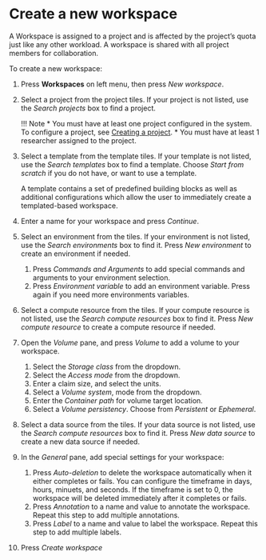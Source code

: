 # Create a new workspace
A Workspace is assigned to a project and is affected by the project’s quota just like any other workload. A workspace is shared with all project members for collaboration.

To create a new workspace:

1. Press **Workspaces** on left menu, then press *New workspace*.
2. Select a project from the project tiles. If your project is not listed, use the *Search projects* box to find a project.

    !!! Note
        * You must have at least one project configured in the system. To configure a project, see [Creating a project](../../../../admin/admin-ui-setup/project-setup.md#create-a-project).
        * You must have at least 1 researcher assigned to the project.

3. Select a template from the template tiles. If your template is not listed, use the *Search templates* box to find a template. Choose *Start from scratch* if you do not have, or want to use a template.

     A template contains a set of predefined building blocks as well as additional configurations which allow the user to immediately create a templated-based workspace.

4. Enter a name for your workspace and press *Continue*.
5. Select an environment from the tiles. If your environment is not listed, use the *Search environments* box to find it. Press *New environment* to create an environment if needed.

      1. Press *Commands and Arguments* to add special commands and arguments to your environment selection.
      2. Press *Environment variable* to add an environment variable. Press again if you need more environments variables.

6. Select a compute resource from the tiles. If your compute resource is not listed, use the *Search compute resources* box to find it. Press *New compute resource* to create a compute resource if needed.
7. Open the *Volume* pane, and press *Volume* to add a volume to your workspace.

      1. Select the *Storage class* from the dropdown.
      2. Select the *Access mode* from the dropdown.
      3. Enter a claim size, and select the units.
      4. Select a *Volume system*, mode from the dropdown.
      5. Enter the *Container path* for volume target location.
      6. Select a *Volume persistency*. Choose from *Persistent* or *Ephemeral*.

8. Select a data source from the tiles. If your data source is not listed, use the *Search compute resources* box to find it. Press *New data source* to create a new data source if needed.
9. In the *General* pane, add special settings for your workspace:

      1. Press *Auto-deletion* to delete the workspace automatically when it either completes or fails. You can configure the timeframe in days, hours, minuets, and seconds. If the timeframe is set to 0, the workspace will be deleted immediately after it completes or fails.
      2. Press *Annotation* to a name and value to annotate the workspace. Repeat this step to add multiple annotations.
      3. Press *Label* to a name and value to label the workspace. Repeat this step to add multiple labels.

10. Press *Create workspace*
